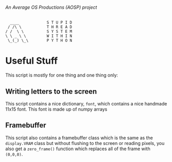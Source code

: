 ###### *An Average OS Productions (AOSP) project*
```
  ____            S T U P I D 
 / /\ \           T H R E A D 
/ /  \ \          S Y S T E M 
\ \ _ \ \         W I T H I N 
 \_(_) \_\        P Y T H O N
```
# Useful Stuff
This script is mostly for one thing and one thing only:
## Writing letters to the screen
This script contains a nice dictionary, `font`, which contains a nice handmade 11x15 font. This font is made up of numpy arrays

## Framebuffer
This script also contains a framebuffer class which is the same as the `display.VRAM` class but without flushing to the screen or reading pixels, you also get a `zero_frame()` function which replaces all of the frame with `(0,0,0)`.